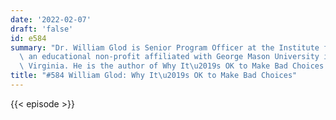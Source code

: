 ```yaml
---
date: '2022-02-07'
draft: 'false'
id: e584
summary: "Dr. William Glod is Senior Program Officer at the Institute for Humane Studies,\
  \ an educational non-profit affiliated with George Mason University in Arlington,\
  \ Virginia. He is the author of Why It\u2019s OK to Make Bad Choices."
title: "#584 William Glod: Why It\u2019s OK to Make Bad Choices"
---
```

{{< episode >}}
